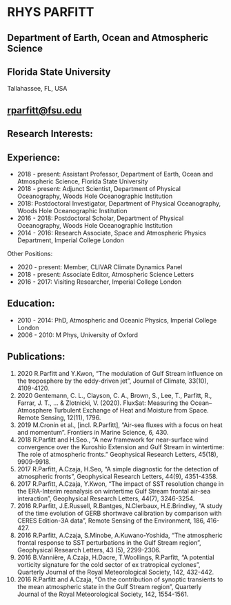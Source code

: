 # RHYS PARFITT 
## Department of Earth, Ocean and Atmospheric Science 
## Florida State University 
Tallahassee, FL, USA 
## rparfitt@fsu.edu 

## Research Interests:

## Experience: 
- 2018 - present: Assistant Professor, Department of Earth, Ocean and Atmospheric Science, Florida State University 
- 2018 - present: Adjunct Scientist, Department of Physical Oceanography, Woods Hole Oceanographic Institution 
- 2018: Postdoctoral Investigator, Department of Physical Oceanography, Woods Hole Oceanographic Institution 
- 2016 - 2018: Postdoctoral Scholar, Department of Physical Oceanography, Woods Hole Oceanographic Institution 
- 2014 - 2016: Research Associate, Space and Atmospheric Physics Department, Imperial College London 

Other Positions: 
- 2020 - present: Member, CLIVAR Climate Dynamics Panel 
- 2018 - present: Associate Editor, Atmospheric Science Letters 
- 2016 - 2017: Visiting Researcher, Imperial College London 

## Education: 
- 2010 - 2014: PhD, Atmospheric and Oceanic Physics, Imperial College London 
- 2006 - 2010: M Phys, University of Oxford 

## Publications: 
1. 2020 R.Parfitt and Y.Kwon, “The modulation of Gulf Stream influence on the troposphere by the eddy-driven jet”, Journal of Climate, 33(10), 4109-4120. 
1. 2020 Gentemann, C. L., Clayson, C. A., Brown, S., Lee, T., Parfitt, R., Farrar, J. T., ... & Zlotnicki, V. (2020). FluxSat: Measuring the Ocean–Atmosphere Turbulent Exchange of Heat and Moisture from Space. Remote Sensing, 12(11), 1796. 
1. 2019 M.Cronin et al., [incl. R.Parfitt], “Air-sea fluxes with a focus on heat and momentum”. Frontiers in Marine Science, 6, 430. 
1. 2018 R.Parfitt and H.Seo., “A new framework for near-surface wind convergence over the Kuroshio Extension and Gulf Stream in wintertime: The role of atmospheric fronts.” Geophysical Research Letters, 45(18), 9909-9918. 
1. 2017 R.Parfitt, A.Czaja, H.Seo, “A simple diagnostic for the detection of atmospheric fronts”, Geophysical Research Letters, 44(9), 4351-4358. 
1. 2017 R.Parfitt, A.Czaja, Y.Kwon, “The impact of SST resolution change in the ERA-Interim reanalysis on wintertime Gulf Stream frontal air-sea interaction”, Geophysical Research Letters, 44(7), 3246-3254. 
1. 2016 R.Parfitt, J.E.Russell, R.Bantges, N.Clerbaux, H.E.Brindley, “A study of the time evolution of GERB shortwave calibration by comparison with CERES Edition-3A data”, Remote Sensing of the Environment, 186, 416-427. 
1. 2016 R.Parfitt, A.Czaja, S.Minobe, A.Kuwano-Yoshida, “The atmospheric frontal response to SST perturbations in the Gulf Stream region”, Geophysical Research Letters, 43 (5), 2299-2306. 
1. 2016 B.Vannière, A.Czaja, H.Dacre, T.Woollings, R.Parfitt, “A potential vorticity signature for the cold sector of ex tratropical cyclones”, Quarterly Journal of the Royal Meteorological Society, 142, 432-442. 
1. 2016 R.Parfitt and A.Czaja, “On the contribution of synoptic transients to the mean atmospheric state in the Gulf Stream region”, Quarterly Journal of the Royal Meteorological Society, 142, 1554-1561. 
